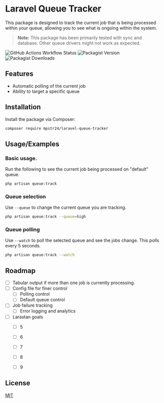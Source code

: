 
# Laravel Queue Tracker

This package is designed to track the current job that is being processed within your queue, allowing you to see what is ongoing within the system.

> **Note:** This package has been primarily tested with sync and database. Other queue drivers might not work as expected.

![GitHub Actions Workflow Status](https://img.shields.io/github/actions/workflow/status/mpstr24/laravel-queue-tracker/run-tests.yml?branch=main)
![Packagist Version](https://img.shields.io/packagist/v/mpstr24/laravel-queue-tracker)
![Packagist Downloads](https://img.shields.io/packagist/dt/mpstr24/laravel-queue-tracker)

## Features

- Automatic polling of the current job
- Ability to target a specific queue

## Installation

Install the package via Composer:

```bash
composer require mpstr24/laravel-queue-tracker
```

## Usage/Examples

### Basic usage.
Run the following to see the current job being processed on "default" queue.

```bash
php artisan queue:track
```

### Queue selection

Use ```--queue``` to change the current queue you are tracking.

```bash
php artisan queue:track --queue=high
```

### Queue polling

Use ```--watch``` to poll the selected queue and see the jobs change. This polls every 5 seconds.

```bash
php artisan queue:track --watch
```

## Roadmap

- [ ] Tabular output if more than one job is currently processing.
- [ ] Config file for finer control
  - [ ] Polling control
  - [ ] Default queue control
- [ ] Job failure tracking
  - [ ] Error logging and analytics
- [ ] Larastan goals
    - [ ] 5
    - [ ] 6
    - [ ] 7
    - [ ] 8
    - [ ] 9


## License

[MIT](https://choosealicense.com/licenses/mit/)


